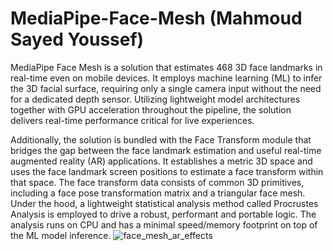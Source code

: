 # MediaPipe-Face-Mesh (Mahmoud Sayed Youssef)
MediaPipe Face Mesh is a solution that estimates 468 3D face landmarks in real-time even on mobile devices. It employs machine learning (ML) to infer the 3D facial surface, requiring only a single camera input without the need for a dedicated depth sensor. Utilizing lightweight model architectures together with GPU acceleration throughout the pipeline, the solution delivers real-time performance critical for live experiences.

Additionally, the solution is bundled with the Face Transform module that bridges the gap between the face landmark estimation and useful real-time augmented reality (AR) applications. It establishes a metric 3D space and uses the face landmark screen positions to estimate a face transform within that space. The face transform data consists of common 3D primitives, including a face pose transformation matrix and a triangular face mesh. Under the hood, a lightweight statistical analysis method called Procrustes Analysis is employed to drive a robust, performant and portable logic. The analysis runs on CPU and has a minimal speed/memory footprint on top of the ML model inference.
![face_mesh_ar_effects](https://user-images.githubusercontent.com/59246305/201480580-d89f6f2f-b100-4506-a689-d4c00e5547d1.gif)
